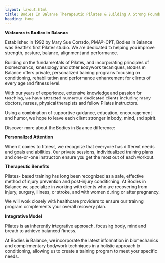 ```yaml
---
layout: layout.html
title: Bodies In Balance Therapeutic Pilates & Building A Strong Foundation
heading: Home
---
```


__Welcome to Bodies in Balance__

Established in 1992 by Mary Sue Corrado, PMA®-CPT, Bodies in Balance
was Seattle’s first Pilates studio. We are dedicated to helping you
improve strength, posture, balance, alignment and performance.

Building on the fundamentals of Pilates, and incorporating principles
of biomechanics, kinesiology and other bodywork techniques, Bodies in
Balance offers private, personalized training programs focusing on
conditioning, rehabilitation and performance enhancement for clients
of every age and fitness level.

With our years of experience, extensive knowledge and passion for
teaching, we&nbsp;have attracted numerous dedicated clients including
many doctors, nurses, physical therapists and fellow Pilates
instructors.

Using a combination of supportive guidance, education, encouragement
and humor, we hope to leave each client stronger in body, mind, and
spirit.

Discover more about the Bodies in Balance difference:

__Personalized Attention__

When it comes to fitness, we recognize that everyone has different
needs and goals and abilities. Our private sessions, individualized
training plans and one-on-one instruction ensure you get the most out
of each workout.

__Therapeutic Benefits__

Pilates- based training has long been recognized as a safe, effective
method of injury prevention and post-injury conditioning. At Bodies in
Balance we specialize in working with clients who are recovering from
injury, surgery, illness, or stroke, and with women during or after
pregnancy.

We will work closely with healthcare providers to ensure our training
program&nbsp;complements your overall recovery plan.

__Integrative Model__

Pilates is an inherently integrative approach, focusing body, mind and
breath to achieve balanced fitness.

At Bodies in Balance, we incorporate the latest information in
biomechanics and&nbsp;complementary bodywork techniques in a holistic
approach to conditioning, allowing us to create a training program to
meet your specific needs.
